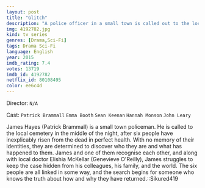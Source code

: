 ```yaml
---
layout: post
title: "Glitch"
description: "A police officer in a small town is called out to the local cemetery in the middle of the night. He makes a discovery that turns his world upside down: six people have risen from the dead in perfect health..."
img: 4192782.jpg
kind: tv series
genres: [Drama,Sci-Fi]
tags: Drama Sci-Fi 
language: English
year: 2015
imdb_rating: 7.4
votes: 13719
imdb_id: 4192782
netflix_id: 80108495
color: ee6c4d
---
```

Director: `N/A`  

Cast: `Patrick Brammall` `Emma Booth` `Sean Keenan` `Hannah Monson` `John Leary` 

James Hayes (Patrick Brammall) is a small town policeman. He is called to the local cemetery in the middle of the night, after six people have inexplicably risen from the dead in perfect health. With no memory of their identities, they are determined to discover who they are and what has happened to them. James and one of them recognise each other, and along with local doctor Elishia McKellar (Genevieve O'Reilly), James struggles to keep the case hidden from his colleagues, his family, and the world. The six people are all linked in some way, and the search begins for someone who knows the truth about how and why they have returned.::Sikured419